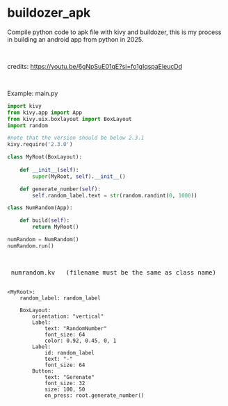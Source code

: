 # buildozer_apk
Compile python code to apk file with kivy and buildozer, this is my process in building an android app from python in 2025.

<br>

credits: https://youtu.be/6gNpSuE01qE?si=fo1gIqspaEleucDd

<br>

Example: main.py
```python
import kivy
from kivy.app import App
from kivy.uix.boxlayout import BoxLayout
import random

#note that the version should be below 2.3.1
kivy.require('2.3.0')

class MyRoot(BoxLayout):
    
    def __init__(self):
        super(MyRoot, self).__init__()

    def generate_number(self):
        self.random_label.text = str(random.randint(0, 1000))

class NumRandom(App):

    def build(self):
        return MyRoot()

numRandom = NumRandom()
numRandom.run()
```
<br>
<pre> numrandom.kv   (filename must be the same as class name)

```
<MyRoot>:
	random_label: random_label

	BoxLayout:
		orientation: "vertical"
		Label:
			text: "RandomNumber"
			font_size: 64
			color: 0.92, 0.45, 0, 1
		Label:
			id: random_label
			text: "-"
			font_size: 64
		Button:
			text: "Gerenate"
			font_size: 32
			size: 100, 50
			on_press: root.generate_number()

```